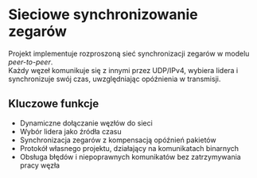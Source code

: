 # Sieciowe synchronizowanie zegarów

Projekt implementuje rozproszoną sieć synchronizacji zegarów w modelu *peer-to-peer*.  
Każdy węzeł komunikuje się z innymi przez UDP/IPv4, wybiera lidera i synchronizuje swój czas, uwzględniając opóźnienia w transmisji.

## Kluczowe funkcje
- Dynamiczne dołączanie węzłów do sieci  
- Wybór lidera jako źródła czasu  
- Synchronizacja zegarów z kompensacją opóźnień pakietów  
- Protokół własnego projektu, działający na komunikatach binarnych  
- Obsługa błędów i niepoprawnych komunikatów bez zatrzymywania pracy węzła  

